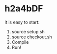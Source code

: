 # h2a4bDF

It is easy to start:  
1. source setup.sh  
2. source checkout.sh  
3. Compile  
4. Run!  
